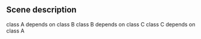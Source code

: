 ## Scene description

class A depends on class B
class B depends on class C
class C depends on class A
